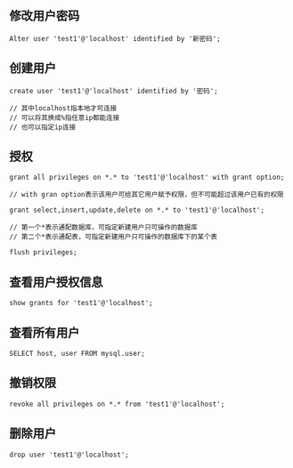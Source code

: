 ## 修改用户密码
```
Alter user 'test1'@'localhost' identified by '新密码';
```

## 创建用户
```
create user 'test1'@'localhost' identified by '密码';

// 其中localhost指本地才可连接
// 可以将其换成%指任意ip都能连接
// 也可以指定ip连接
```

## 授权
```
grant all privileges on *.* to 'test1'@'localhost' with grant option;

// with gran option表示该用户可给其它用户赋予权限，但不可能超过该用户已有的权限

grant select,insert,update,delete on *.* to 'test1'@'localhost';

// 第一个*表示通配数据库，可指定新建用户只可操作的数据库
// 第二个*表示通配表，可指定新建用户只可操作的数据库下的某个表

flush privileges;
```

## 查看用户授权信息
```
show grants for 'test1'@'localhost';
```

## 查看所有用户
```
SELECT host, user FROM mysql.user;
```

## 撤销权限
```
revoke all privileges on *.* from 'test1'@'localhost';
```

## 删除用户
```
drop user 'test1'@'localhost';
```
